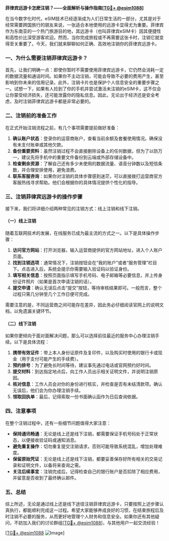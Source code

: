 **菲律宾远游卡怎麽注销？——全面解析与操作指南[[TG💪+ @esim1088](https://t.me/s/esim1088)]**

在当今数字化时代，eSIM技术已经逐渐成为人们日常生活的一部分，尤其是对于经常需要跨国旅行的朋友来说，一张适合本地使用的远游卡显得尤为重要。菲律宾作为东南亚的一个热门旅游目的地，其远游卡（也叫菲律宾eSIM卡）因其便捷性和高性价比深受游客欢迎。然而，当你完成旅程或不再需要这张卡时，注销它就变得至关重要了。今天，我们就来聊聊如何正确、高效地注销你的菲律宾远游卡。

### 一、为什么需要注销菲律宾远游卡？

首先，让我们明确一点：即使你暂时不需要使用菲律宾远游卡，它仍然会消耗一定的数据流量和通话时间。如果你不主动注销，可能会导致不必要的费用产生，甚至影响到你未来的信用记录。此外，注销卡片也是保护个人信息安全的重要步骤之一。试想一下，如果有人捡到了你的手机并尝试激活未注销的eSIM卡，这不仅会让你蒙受经济损失，还可能泄露你的隐私信息。因此，无论出于经济还是安全考虑，及时注销菲律宾远游卡都是非常必要的。

### 二、注销前的准备工作

在正式开始注销流程之前，有几个事项需要提前做好准备：

1. **确认账户状态**：登录你的运营商账户，查看当前余额及套餐使用情况。确保没有未支付账单或其他欠款。
2. **备份重要资料**：虽然注销过程不会直接删除设备上的任何数据，但为了以防万一，建议先将手机中的重要文件备份到云端或外部存储设备中。
3. **检查剩余资源**：了解自己还有多少未使用的数据流量、语音分钟数以及短信条数，并合理安排使用，避免浪费。
4. **联系客服咨询**：如果你对注销的具体步骤感到迷茫，可以直接拨打运营商官方客服热线寻求帮助。他们会根据你的具体情况提供个性化的指导。

### 三、注销菲律宾远游卡的操作步骤

接下来，我们将详细介绍两种常见的注销方式：线上注销和线下注销。

#### （一）线上注销

随着互联网技术的发展，在线服务已成为最主流的方式之一。以下是具体操作步骤：

1. **访问官方网站**：打开浏览器，输入运营商提供的官方网站地址，进入个人账户页面。
2. **找到注销选项**：通常情况下，注销按钮会在“我的账户”或者“服务管理”栏目下。点击进入后，系统会提示你需要输入验证码以验证身份。
3. **填写相关信息**：按照页面指示填写手机号码、电子邮箱等必要信息，并上传身份证件照片（如果是首次申请注销的话）。
4. **提交申请**：确认无误后点击“提交”按钮，等待审核结果即可。一般而言，整个过程只需几分钟至几个工作日便可完成。

需要注意的是，不同运营商之间可能存在差异，因此务必仔细阅读官网上的说明文档，以免遗漏关键环节。

#### （二）线下注销

如果你更倾向于面对面解决问题，那么可以选择前往最近的服务中心办理注销手续。以下是具体流程：

1. **携带有效证件**：带上本人身份证原件及复印件，以及购买时使用的银行卡或现金（用于支付可能产生的手续费）。
2. **预约排号**：为了避免长时间等待，建议事先通过电话或官网预约好时间。
3. **提交材料**：到达指定地点后，向工作人员出示相关证明文件，并说明注销原因。
4. **核对信息**：工作人员会对你的身份进行核实，并检查是否有未结清款项。确认无误后，他们会为你办理注销手续。
5. **领取回执单**：最后，记得索取一份书面确认函作为日后查询依据。

### 四、注意事项

在整个注销过程中，还有一些细节问题值得大家注意：

- **保持通讯畅通**：无论是线上还是线下注销，都需要保证手机号码处于正常状态，以便接收验证码或通知消息。
- **避免重复操作**：切勿重复提交注销请求，否则可能导致系统混乱，增加处理难度。
- **保留原始凭证**：无论是线上还是线下注销，都要妥善保存好所有相关的交易记录和证明文件，以备将来查询之需。
- **关注后续事宜**：注销完成后，记得检查自己的银行账户是否扣除了相应费用，并留意是否收到了最终确认邮件。

### 五、总结

综上所述，无论是通过线上还是线下途径注销菲律宾远游卡，只要按照上述步骤认真执行，都能顺利完成这一过程。希望大家能够养成良好的习惯，在结束旅程后及时注销不必要的服务，从而更好地管理个人财务和信息安全。如果你还有其他疑问，不妨加入我们的讨论群组[[TG💪+ @esim1088](https://t.me/s/esim1088)]，与其他用户一起交流经验！

[[TG💪+ @esim1088](https://t.me/s/esim1088) ![Image](https://i.postimg.cc/4NQfJmqS/Snipaste-2025-05-13-00-14-12.png)]